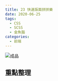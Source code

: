 ```yaml
---
title: 23 快速版面拼拼樂
date: 2020-06-25
tags:
  - CSS
  - SCSS
  - 金魚腦
categories:
  - 前端
---
```


![成品](../../.vuepress/public/images/23-completed.gif)

## 重點整理
